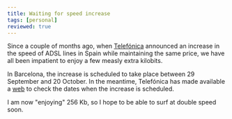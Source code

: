 ```yaml
---
title: Waiting for speed increase
tags: [personal]
reviewed: true
---
```

Since a couple of months ago, when [Telefónica](http://www.telefonica.es) announced an increase in the speed of ADSL lines in Spain while maintaining the same price, we have all been impatient to enjoy a few measly extra kilobits.

In Barcelona, the increase is scheduled to take place between 29 September and 20 October. In the meantime, Telefónica has made available a [web](http://www.telefonicaonline.com/on/es/servnav/on.html?servicio=entrada&entrada=masvelocidad) to check the dates when the increase is scheduled.

I am now "enjoying" 256 Kb, so I hope to be able to surf at double speed soon.